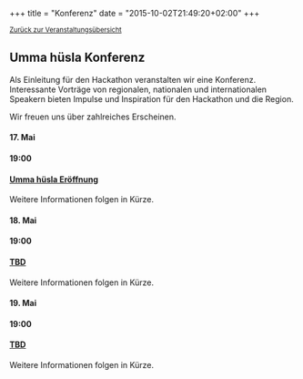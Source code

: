 +++
title = "Konferenz"
date = "2015-10-02T21:49:20+02:00"
+++

<small><a href="/veranstaltungen">Zurück zur Veranstaltungsübersicht</a></small>

## Umma hüsla Konferenz

Als Einleitung für den Hackathon veranstalten wir eine Konferenz. Interessante Vorträge von regionalen, nationalen und internationalen Speakern bieten Impulse und Inspiration für den Hackathon und die Region.

Wir freuen uns über zahlreiches Erscheinen.

<div class="row event-list m-y-1 p-y-1">
	<div class="col-md-2 event-date">
		<h4>17. Mai</h4>
	</div>
	<div class="col-md-3">
		<h4>19:00</h4>
	</div>
	<div class="col-md-7">
		<div class="row">
			<div class="col-md-12">
				<h4><a href="/veranstaltungen/ideenfindung">Umma hüsla Eröffnung</a></h4>
				Weitere Informationen folgen in Kürze.
			</div>
		</div>
	</div>
</div>
<div class="row event-list m-y-1 p-y-1">
	<div class="col-md-2 event-date">
		<h4>18. Mai</h4>
	</div>
	<div class="col-md-3">
		<h4>19:00</h4>
	</div>
	<div class="col-md-7">
		<div class="row">
			<div class="col-md-12">
				<h4><a href="/veranstaltungen/ideenfindung">TBD</a></h4>
				Weitere Informationen folgen in Kürze.
			</div>
		</div>
	</div>
</div>
<div class="row event-list m-y-1 p-y-1">
	<div class="col-md-2 event-date">
		<h4>19. Mai</h4>
	</div>
	<div class="col-md-3">
		<h4>19:00</h4>
	</div>
	<div class="col-md-7">
		<div class="row">
			<div class="col-md-12">
				<h4><a href="/veranstaltungen/ideenfindung">TBD</a></h4>
				Weitere Informationen folgen in Kürze.
			</div>
		</div>
	</div>
</div>
